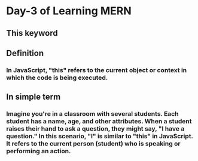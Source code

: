 # Day-3 of Learning MERN
## This keyword
## Definition

### In JavaScript, "this" refers to the current object or context in which the code is being executed.

## In simple term
### Imagine you're in a classroom with several students. Each student has a name, age, and other attributes. When a student raises their hand to ask a question, they might say, "I have a question." In this scenario, "I" is similar to "this" in JavaScript. It refers to the current person (student) who is speaking or performing an action.


